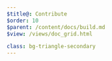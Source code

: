 ```yaml
---
$title@: Contribute
$order: 10
$parent: /content/docs/build.md
$view: /views/doc_grid.html

class: bg-triangle-secondary
---
```

